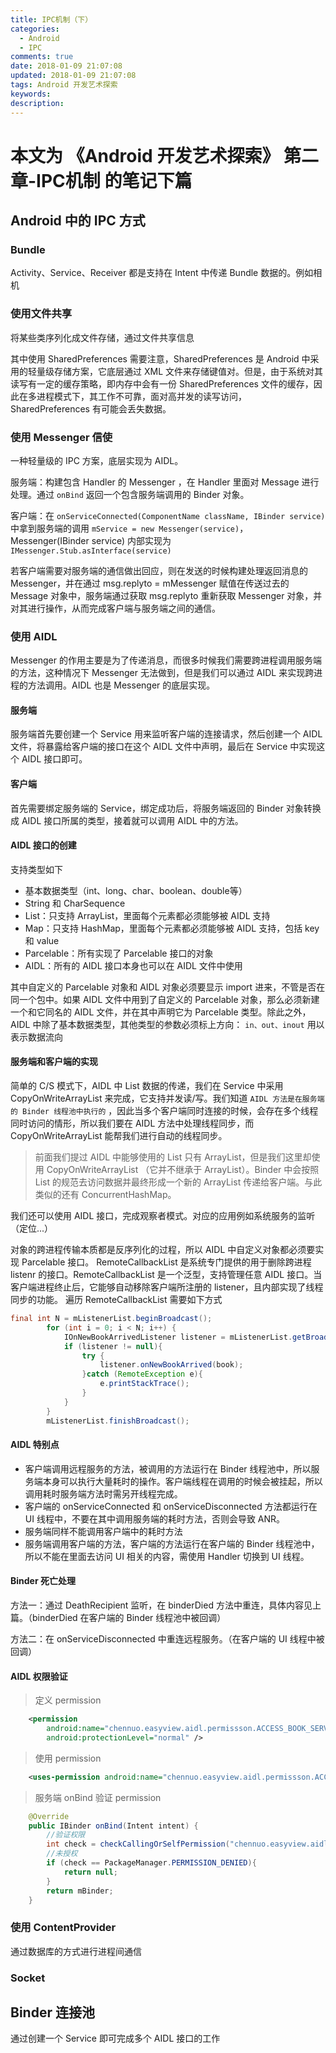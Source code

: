 ```yaml
---
title: IPC机制（下）
categories:
  - Android
  - IPC
comments: true
date: 2018-01-09 21:07:08
updated: 2018-01-09 21:07:08
tags: Android 开发艺术探索
keywords:
description:
---
```


# 本文为 《Android 开发艺术探索》 第二章-IPC机制 的笔记下篇

<!-- more -->

## Android 中的 IPC 方式

### Bundle

Activity、Service、Receiver 都是支持在 Intent 中传递 Bundle 数据的。例如相机

### 使用文件共享

将某些类序列化成文件存储，通过文件共享信息

其中使用 SharedPreferences 需要注意，SharedPreferences 是 Android 中采用的轻量级存储方案，它底层通过 XML 文件来存储键值对。但是，由于系统对其读写有一定的缓存策略，即内存中会有一份 SharedPreferences 文件的缓存，因此在多进程模式下，其工作不可靠，面对高并发的读写访问，SharedPreferences 有可能会丢失数据。

### 使用 Messenger 信使

一种轻量级的 IPC 方案，底层实现为 AIDL。

服务端：构建包含 Handler 的 Messenger ，在 Handler 里面对 Message 进行处理。通过 `onBind` 返回一个包含服务端调用的 Binder 对象。

客户端：在 `onServiceConnected(ComponentName className, IBinder service)` 中拿到服务端的调用 `mService = new Messenger(service)`， Messenger(IBinder service) 内部实现为 `IMessenger.Stub.asInterface(service)`

若客户端需要对服务端的通信做出回应，则在发送的时候构建处理返回消息的 Messenger，并在通过 msg.replyto = mMessenger 赋值在传送过去的 Message 对象中，服务端通过获取 msg.replyto 重新获取 Messenger 对象，并对其进行操作，从而完成客户端与服务端之间的通信。

### 使用 AIDL

Messenger 的作用主要是为了传递消息，而很多时候我们需要跨进程调用服务端的方法，这种情况下 Messenger 无法做到，但是我们可以通过 AIDL 来实现跨进程的方法调用。AIDL 也是 Messenger 的底层实现。

#### 服务端

服务端首先要创建一个 Service 用来监听客户端的连接请求，然后创建一个 AIDL 文件，将暴露给客户端的接口在这个 AIDL 文件中声明，最后在 Service 中实现这个 AIDL 接口即可。

#### 客户端

首先需要绑定服务端的 Service，绑定成功后，将服务端返回的 Binder 对象转换成 AIDL 接口所属的类型，接着就可以调用 AIDL 中的方法。

#### AIDL 接口的创建

支持类型如下

- 基本数据类型（int、long、char、boolean、double等）
- String 和 CharSequence
- List：只支持 ArrayList，里面每个元素都必须能够被 AIDL 支持
- Map：只支持 HashMap，里面每个元素都必须能够被 AIDL 支持，包括 key 和 value
- Parcelable：所有实现了 Parcelable 接口的对象
- AIDL：所有的 AIDL 接口本身也可以在 AIDL 文件中使用

其中自定义的 Parcelable 对象和 AIDL 对象必须要显示 import 进来，不管是否在同一个包中。如果 AIDL 文件中用到了自定义的 Parcelable 对象，那么必须新建一个和它同名的 AIDL 文件，并在其中声明它为 Parcelable 类型。除此之外，AIDL 中除了基本数据类型，其他类型的参数必须标上方向： `in、out、inout` 用以表示数据流向

#### 服务端和客户端的实现

简单的 C/S 模式下，AIDL 中 List 数据的传递，我们在 Service 中采用 CopyOnWriteArrayList 来完成，它支持并发读/写。我们知道  `AIDL 方法是在服务端的 Binder 线程池中执行的` ，因此当多个客户端同时连接的时候，会存在多个线程同时访问的情形，所以我们要在 AIDL 方法中处理线程同步，而 CopyOnWriteArrayList 能帮我们进行自动的线程同步。

> 前面我们提过 AIDL 中能够使用的 List 只有 ArrayList，但是我们这里却使用 CopyOnWriteArrayList （它并不继承于 ArrayList）。Binder 中会按照 List 的规范去访问数据并最终形成一个新的 ArrayList 传递给客户端。与此类似的还有 ConcurrentHashMap。

我们还可以使用 AIDL 接口，完成观察者模式。对应的应用例如系统服务的监听（定位...）

对象的跨进程传输本质都是反序列化的过程，所以 AIDL 中自定义对象都必须要实现 Parcelable 接口。
RemoteCallbackList 是系统专门提供的用于删除跨进程 listenr 的接口。RemoteCallbackList 是一个泛型，支持管理任意 AIDL 接口。当客户端进程终止后，它能够自动移除客户端所注册的 listener，且内部实现了线程同步的功能。
遍历 RemoteCallbackList 需要如下方式

```java
final int N = mListenerList.beginBroadcast();
        for (int i = 0; i < N; i++) {
            IOnNewBookArrivedListener listener = mListenerList.getBroadcastItem(i);
            if (listener != null){
                try {
                    listener.onNewBookArrived(book);
                }catch (RemoteException e){
                    e.printStackTrace();
                }
            }
        }
        mListenerList.finishBroadcast();
```

#### AIDL 特别点

- 客户端调用远程服务的方法，被调用的方法运行在 Binder 线程池中，所以服务端本身可以执行大量耗时的操作。客户端线程在调用的时候会被挂起，所以调用耗时服务端方法时需另开线程完成。
- 客户端的 onServiceConnected 和 onServiceDisconnected 方法都运行在 UI 线程中，不要在其中调用服务端的耗时方法，否则会导致 ANR。
- 服务端同样不能调用客户端中的耗时方法
- 服务端调用客户端的方法，客户端的方法运行在客户端的 Binder 线程池中，所以不能在里面去访问 UI 相关的内容，需使用 Handler 切换到 UI 线程。

#### Binder 死亡处理

方法一：通过 DeathRecipient 监听，在 binderDied 方法中重连，具体内容见上篇。（binderDied 在客户端的 Binder 线程池中被回调）

方法二：在 onServiceDisconnected 中重连远程服务。（在客户端的 UI 线程中被回调）

#### AIDL 权限验证

> 定义 permission

```xml
    <permission
        android:name="chennuo.easyview.aidl.permissson.ACCESS_BOOK_SERVICE"
        android:protectionLevel="normal" />
```

> 使用 permission

```xml
    <uses-permission android:name="chennuo.easyview.aidl.permissson.ACCESS_BOOK_SERVICE" />
```

> 服务端 onBind 验证 permission

```java
    @Override
    public IBinder onBind(Intent intent) {
        //验证权限
        int check = checkCallingOrSelfPermission("chennuo.easyview.aidl.permissson.ACCESS_BOOK_SERVICE");
        //未授权
        if (check == PackageManager.PERMISSION_DENIED){
            return null;
        }
        return mBinder;
    }
```

### 使用 ContentProvider

通过数据库的方式进行进程间通信

### Socket

## Binder 连接池

通过创建一个 Service 即可完成多个 AIDL 接口的工作